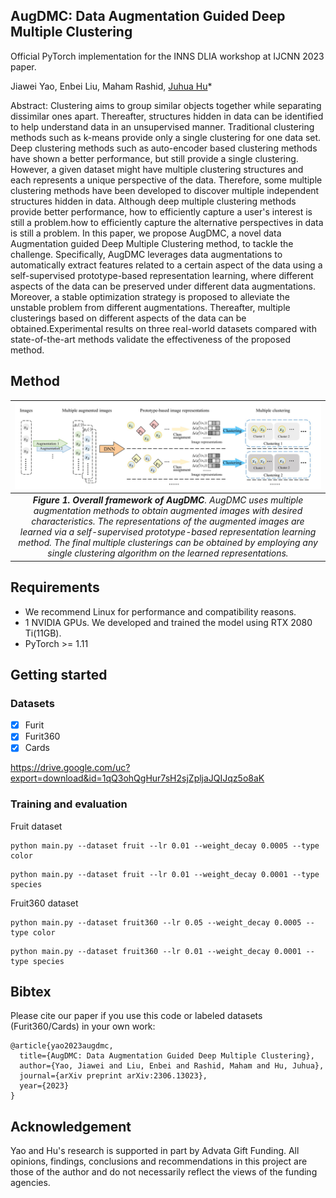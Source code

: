 ## AugDMC: Data Augmentation Guided Deep Multiple Clustering
Official PyTorch implementation for the INNS DLIA workshop at IJCNN 2023 paper.

Jiawei Yao, Enbei Liu, Maham Rashid, [Juhua Hu](http://faculty.washington.edu/juhuah/)*

Abstract: Clustering aims to group similar objects together while separating dissimilar ones apart. Thereafter, structures hidden in data can be identified to help understand data in an unsupervised manner. Traditional clustering methods such as k-means provide only a single clustering for one data set. Deep clustering methods such as auto-encoder based clustering methods have shown a better performance, but still provide a single clustering. However, a given dataset might have multiple clustering structures and each represents a unique perspective of the data. Therefore, some multiple clustering methods have been developed to discover multiple independent structures hidden in data. Although deep multiple clustering methods provide better performance, how to efficiently capture a user's interest is still a problem.how to efficiently capture the alternative perspectives in data is still a problem. In this paper,
we propose AugDMC, a novel data Augmentation guided Deep Multiple Clustering method, to tackle the challenge. Specifically, AugDMC leverages data augmentations to automatically extract features related to a certain aspect of the data using a self-supervised prototype-based representation learning, where different aspects of the data can be preserved under different data augmentations. Moreover, a stable optimization strategy is proposed to alleviate the unstable problem from different augmentations. Thereafter, multiple clusterings based on different aspects of the data can be obtained.Experimental results on three real-world datasets compared with state-of-the-art methods validate the effectiveness of the proposed method.

## Method
| ![space-1.jpg](teaser.jpg) | 
|:--:| 
| ***Figure 1. Overall framework of AugDMC**. AugDMC uses multiple augmentation methods to obtain augmented images with desired characteristics. The representations of the augmented images are learned via a self-supervised prototype-based representation learning method. The final multiple clusterings can be obtained by employing any single clustering algorithm on the learned representations.* |



## Requirements
 - We recommend Linux for performance and compatibility reasons.
 - 1 NVIDIA GPUs. We developed and trained the model using RTX 2080 Ti(11GB).
 - PyTorch >= 1.11


## Getting started
### Datasets
- [x] Furit 
- [x] Furit360
- [x] Cards

https://drive.google.com/uc?export=download&id=1qQ3ohQgHur7sH2sjZpljaJQIJqz5o8aK


### Training and evaluation
Fruit dataset
```
python main.py --dataset fruit --lr 0.01 --weight_decay 0.0005 --type color
```
```
python main.py --dataset fruit --lr 0.01 --weight_decay 0.0001 --type species 
```

Fruit360 dataset
```
python main.py --dataset fruit360 --lr 0.05 --weight_decay 0.0005 --type color
```
```
python main.py --dataset fruit360 --lr 0.01 --weight_decay 0.0001 --type species
```
## Bibtex
Please cite our paper if you use this code or labeled datasets (Furit360/Cards) in your own work:

```
@article{yao2023augdmc,
  title={AugDMC: Data Augmentation Guided Deep Multiple Clustering},
  author={Yao, Jiawei and Liu, Enbei and Rashid, Maham and Hu, Juhua},
  journal={arXiv preprint arXiv:2306.13023},
  year={2023}
}
```

## Acknowledgement
Yao and Hu's research is supported in part by Advata Gift Funding. All opinions, findings, conclusions and recommendations in this project are those of the author and do not necessarily reflect the views of the funding agencies. 
